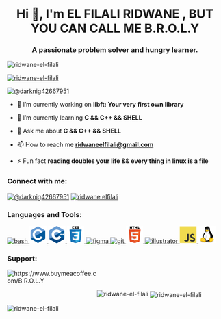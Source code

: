 <h1 align="center">Hi 👋, I'm EL FILALI RIDWANE , BUT YOU CAN CALL ME B.R.O.L.Y</h1>
<h3 align="center">A passionate problem solver and hungry learner.</h3>

<p align="left"> <img src="https://komarev.com/ghpvc/?username=ridwane-el-filali&label=Profile%20views&color=0e75b6&style=flat" alt="ridwane-el-filali" /> </p>

<p align="left"> <a href="https://github.com/ryo-ma/github-profile-trophy"><img src="https://github-profile-trophy.vercel.app/?username=ridwane-el-filali" alt="ridwane-el-filali" /></a> </p>

<p align="left"> <a href="https://twitter.com/@darknig42667951" target="blank"><img src="https://img.shields.io/twitter/follow/@darknig42667951?logo=twitter&style=for-the-badge" alt="@darknig42667951" /></a> </p>

- 🔭 I’m currently working on **libft: Your very first own library**

- 🌱 I’m currently learning **C && C++ && SHELL**

- 💬 Ask me about **C && C++ && SHELL**

- 📫 How to reach me **ridwaneelfilali@gmail.com**

- ⚡ Fun fact **reading doubles your life && every thing in linux is a file**

<h3 align="left">Connect with me:</h3>
<p align="left">
<a href="https://twitter.com/@darknig42667951" target="blank"><img align="center" src="https://raw.githubusercontent.com/rahuldkjain/github-profile-readme-generator/master/src/images/icons/Social/twitter.svg" alt="@darknig42667951" height="30" width="40" /></a>
<a href="https://linkedin.com/in/ridwane elfilali" target="blank"><img align="center" src="https://raw.githubusercontent.com/rahuldkjain/github-profile-readme-generator/master/src/images/icons/Social/linked-in-alt.svg" alt="ridwane elfilali" height="30" width="40" /></a>
</p>

<h3 align="left">Languages and Tools:</h3>
<p align="left"> <a href="https://www.gnu.org/software/bash/" target="_blank" rel="noreferrer"> <img src="https://www.vectorlogo.zone/logos/gnu_bash/gnu_bash-icon.svg" alt="bash" width="40" height="40"/> </a> <a href="https://www.cprogramming.com/" target="_blank" rel="noreferrer"> <img src="https://raw.githubusercontent.com/devicons/devicon/master/icons/c/c-original.svg" alt="c" width="40" height="40"/> </a> <a href="https://www.w3schools.com/cpp/" target="_blank" rel="noreferrer"> <img src="https://raw.githubusercontent.com/devicons/devicon/master/icons/cplusplus/cplusplus-original.svg" alt="cplusplus" width="40" height="40"/> </a> <a href="https://www.w3schools.com/css/" target="_blank" rel="noreferrer"> <img src="https://raw.githubusercontent.com/devicons/devicon/master/icons/css3/css3-original-wordmark.svg" alt="css3" width="40" height="40"/> </a> <a href="https://www.figma.com/" target="_blank" rel="noreferrer"> <img src="https://www.vectorlogo.zone/logos/figma/figma-icon.svg" alt="figma" width="40" height="40"/> </a> <a href="https://git-scm.com/" target="_blank" rel="noreferrer"> <img src="https://www.vectorlogo.zone/logos/git-scm/git-scm-icon.svg" alt="git" width="40" height="40"/> </a> <a href="https://www.w3.org/html/" target="_blank" rel="noreferrer"> <img src="https://raw.githubusercontent.com/devicons/devicon/master/icons/html5/html5-original-wordmark.svg" alt="html5" width="40" height="40"/> </a> <a href="https://www.adobe.com/in/products/illustrator.html" target="_blank" rel="noreferrer"> <img src="https://www.vectorlogo.zone/logos/adobe_illustrator/adobe_illustrator-icon.svg" alt="illustrator" width="40" height="40"/> </a> <a href="https://developer.mozilla.org/en-US/docs/Web/JavaScript" target="_blank" rel="noreferrer"> <img src="https://raw.githubusercontent.com/devicons/devicon/master/icons/javascript/javascript-original.svg" alt="javascript" width="40" height="40"/> </a> <a href="https://www.linux.org/" target="_blank" rel="noreferrer"> <img src="https://raw.githubusercontent.com/devicons/devicon/master/icons/linux/linux-original.svg" alt="linux" width="40" height="40"/> </a> </p>

<h3 align="left">Support:</h3>
<p><a href="buymeacoffee.com/B.R.O.L.Y"> <img align="left" src="https://cdn.buymeacoffee.com/buttons/v2/default-yellow.png" height="50" width="210" alt="https://www.buymeacoffee.com/B.R.O.L.Y" /></a></p><br><br>
<P></P>

<p><img align="left" src="https://github-readme-stats.vercel.app/api/top-langs?username=ridwane-el-filali&show_icons=true&locale=en&layout=compact" alt="ridwane-el-filali" /></p>

<p>&nbsp;<img align="center" src="https://github-readme-stats.vercel.app/api?username=ridwane-el-filali&show_icons=true&locale=en" alt="ridwane-el-filali" /></p>

<p><img align="center" src="https://github-readme-streak-stats.herokuapp.com/?user=ridwane-el-filali&" alt="ridwane-el-filali" /></p>
